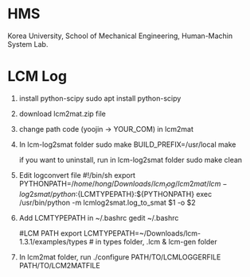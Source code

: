 # HMS
Korea University, School of Mechanical Engineering, Human-Machin System Lab.

# LCM Log

1. install python-scipy
  sudo apt install python-scipy

2. download lcm2mat.zip file

3. change path code (yoojin -> YOUR_COM) in lcm2mat

4. In lcm-log2smat folder
  sudo make BUILD_PREFIX=/usr/local
  make
  
    if you want to uninstall, run in lcm-log2smat folder
    sudo make clean 
5. Edit logconvert file
  #!/bin/sh
  export PYTHONPATH=$/home/hong/Downloads/lcm_log/lcm2mat/lcm-log2smat/python:${LCMTYPEPATH}:${PYTHONPATH}
  exec /usr/bin/python -m lcmlog2smat.log_to_smat $1 -o $2
  
6. Add LCMTYPEPATH in ~/.bashrc
  gedit ~/.bashrc
  
    #LCM PATH
    export LCMTYPEPATH=~/Downloads/lcm-1.3.1/examples/types  # in types folder, .lcm & lcm-gen folder
  
7. In lcm2mat folder, run 
  ./configure PATH/TO/LCMLOGGERFILE PATH/TO/LCM2MATFILE

